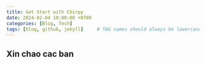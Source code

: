 ```yaml
---
title: Get Start with Chirpy
date: 2024-02-04 18:00:00 +0700
categories: [Blog, Tech]
tags: [blog, github, jekyll]     # TAG names should always be lowercase
---
```

## Xin chao cac ban

